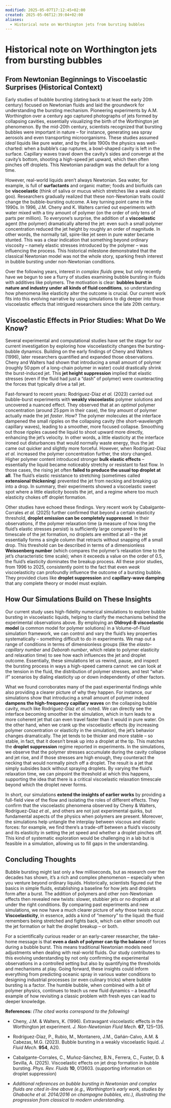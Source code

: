 ```yaml
---
modified: 2025-05-07T17:12:45+02:00
created: 2025-05-06T12:39:04+02:00
aliases:
  - Historical note on Worthington jets from bursting bubbles
---
```

# Historical note on Worthington jets from bursting bubbles

## From Newtonian Beginnings to Viscoelastic Surprises (Historical Context)

Early studies of bubble bursting (dating back to at least the early 20th century) focused on Newtonian fluids and laid the groundwork for understanding the bursting mechanism. Pioneering experiments by A.M. Worthington over a century ago captured photographs of jets formed by collapsing cavities, essentially visualizing the birth of the Worthington jet phenomenon. By the mid-20th century, scientists recognized that bursting bubbles were important in nature – for instance, generating sea spray aerosols and even transporting microorganisms. These studies assumed _ideal_ liquids like pure water, and by the late 1900s the physics was well-charted: when a bubble’s cap ruptures, a bowl-shaped cavity is left in the surface. Capillary waves travel down the cavity’s sides and converge at the cavity’s bottom, shooting a high-speed jet upward, which then often pinches off droplets. This Newtonian paradigm was the default for a long time.

However, real-world liquids aren’t always Newtonian. Sea water, for example, is full of **surfactants** and organic matter; foods and biofluids can be **viscoelastic** (think of saliva or mucus which stretches like a weak elastic goo). Researchers gradually realized that these non-Newtonian traits could change the bubble-bursting outcome. A key turning point came in the 1990s. In 1996, J.M. Cheny and K. Walters carried out experiments with water mixed with a tiny amount of polymer (on the order of only tens of parts per million). To everyone’s surprise, the addition of a **viscoelastic** agent (the polymer) dramatically altered the jet: even such a small polymer concentration reduced the jet height by roughly an order of magnitude. In other words, the normally tall, spire-like jet seen in pure water became stunted. This was a clear indication that something beyond ordinary viscosity – namely elastic stresses introduced by the polymer – was influencing the process. This historical milestone demonstrated that the classical Newtonian model was not the whole story, sparking fresh interest in bubble bursting under non-Newtonian conditions.

Over the following years, interest in _complex fluids_ grew, but only recently have we begun to see a flurry of studies examining bubble bursting in fluids with additives like polymers. The motivation is clear: **bubbles burst in nature and industry under all kinds of fluid conditions**, so understanding how phenomena like elasticity alter the outcome is crucial. Our current work fits into this evolving narrative by using simulations to dig deeper into those viscoelastic effects that intrigued researchers since the late 20th century.

## Viscoelastic Effects in Prior Studies: What Do We Know?

Several experimental and computational studies have set the stage for our current investigation by exploring how viscoelasticity changes the bursting-bubble dynamics. Building on the early findings of Cheny and Walters (1996), later researchers quantified and expanded those observations. Cheny and Walters had shown that introducing a small amount of polymer (roughly 50 ppm of a long-chain polymer in water) could drastically shrink the burst-induced jet. This **jet height suppression** implied that elastic stresses (even if the fluid had just a “dash” of polymer) were counteracting the forces that typically drive a tall jet.

Fast-forward to recent years: Rodríguez-Díaz _et al._ (2023) carried out bubble-burst experiments with **weakly viscoelastic** polymer solutions and uncovered a nuanced effect. They observed that at an _optimal_ polymer concentration (around 25 ppm in their case), the tiny amount of polymer actually made the jet _faster_. How? The polymer molecules at the interface dampened the small ripples on the collapsing cavity (the short-wavelength capillary waves), leading to a smoother, more focused collapse. Smoothing out those ripples caused the liquid to shoot upward more directly, enhancing the jet’s velocity. In other words, a little elasticity at the interface ironed out disturbances that would normally waste energy, thus the jet came out quicker and slightly more forceful. However, when Rodríguez-Díaz _et al._ increased the polymer concentration further, the story changed. Higher polymer content introduced stronger **bulk elastic effects** – essentially the liquid became noticeably stretchy or resistant to fast flow. In those cases, the rising jet often **failed to produce the usual top droplet at all**. The fluid’s elastic resistance to stretching (sometimes called **extensional thickening**) prevented the jet from necking and breaking up into a drop. In summary, their experiments showed a viscoelastic sweet spot where a little elasticity boosts the jet, and a regime where too much elasticity chokes off droplet formation.

Other studies have echoed these findings. Very recent work by Cabalgante-Corrales _et al._ (2025) further confirmed that beyond a certain elasticity threshold, **droplet emission can be completely suppressed**. In their observations, if the polymer relaxation time (a measure of how long the fluid’s elastic stresses persist) is sufficiently large compared to the timescale of the jet formation, no droplets are emitted at all – the jet essentially forms a single column that retracts without snapping off a small drop. This threshold can be described in terms of a dimensionless **Weissenberg number** (which compares the polymer’s relaxation time to the jet’s characteristic time scale); when it exceeds a value on the order of 0.5, the fluid’s elasticity dominates the breakup process. All these prior studies, from 1996 to 2025, consistently point to the fact that even _weak_ viscoelasticity can profoundly influence the outcome of a bursting bubble. They provided clues like **droplet suppression** and **capillary-wave damping** that any complete theory or model must explain.

## How Our Simulations Build on These Insights

Our current study uses high-fidelity numerical simulations to explore bubble bursting in viscoelastic liquids, helping to clarify the mechanisms behind the experimental observations above. By employing an **Oldroyd-B viscoelastic model** (a common model for polymer solutions) in a Volume-of-Fluid simulation framework, we can control and vary the fluid’s key properties systematically – something difficult to do in experiments. We map out a range of conditions in terms of dimensionless groups (like the _elasto-capillary number_ and _Deborah number_, which relate to polymer elasticity and relaxation time) to see how each influences the jet and droplet outcome. Essentially, these simulations let us rewind, pause, and inspect the bursting process in ways a high-speed camera cannot: we can look at the tension in the fluid, the distribution of polymer stresses, and test “what-if” scenarios by dialing elasticity up or down independently of other factors.

What we found corroborates many of the past experimental findings while also providing a clearer picture of why they happen. For instance, our simulations show that introducing a small amount of polymer indeed **dampens the high-frequency capillary waves** on the collapsing bubble cavity, much like Rodríguez-Díaz _et al._ noted. We can directly see the interface becoming smoother in the simulation, which in turn leads to a more coherent jet that can even travel faster than it would in pure water. On the other hand, when we crank up the viscoelastic effects (by increasing polymer concentration or elasticity in the simulation), the jet’s behavior changes dramatically. The jet tends to be thicker and more stable – so stable, in fact, that it doesn’t break up into a droplet at the tip. This matches the **droplet suppression** regime reported in experiments. In the simulations, we observe that the polymer stresses accumulate during the cavity collapse and jet rise, and if those stresses are high enough, they counteract the necking that would normally pinch off a droplet. The result is a jet that simply subsides back without spraying droplets. By varying the fluid’s relaxation time, we can pinpoint the threshold at which this happens, supporting the idea that there is a critical viscoelastic relaxation timescale beyond which the droplet never forms.

In short, our simulations **extend the insights of earlier works** by providing a full-field view of the flow and isolating the roles of different effects. They confirm that the viscoelastic phenomena observed by Cheny & Walters, Rodríguez-Díaz _et al._, and others are not just experimental quirks, but fundamental aspects of the physics when polymers are present. Moreover, the simulations help untangle the interplay between viscous and elastic forces: for example, we find there’s a trade-off between a fluid’s viscosity and its elasticity in setting the jet speed and whether a droplet pinches off. This kind of systematic exploration would be challenging in a lab but is feasible in a simulation, allowing us to fill gaps in the understanding.

## Concluding Thoughts

Bubble bursting might last only a few milliseconds, but as research over the decades has shown, it’s a rich and complex phenomenon – especially when you venture beyond ordinary liquids. Historically, scientists figured out the basics in simple fluids, establishing a baseline for how jets and droplets form after a burst. The addition of polymers and other non-Newtonian effects then revealed new twists: slower, stubbier jets or no droplets at all under the right conditions. By comparing past experiments and new simulations, we now have a much clearer picture of _why_ those twists occur. **Viscoelasticity**, in essence, adds a kind of “memory” to the liquid: the fluid remembers being stretched and fights back, which can either smooth out the jet formation or halt the droplet breakup – or both.

For a scientifically curious reader or an early-career researcher, the take-home message is that **even a dash of polymer can tip the balance** of forces during a bubble burst. This means traditional Newtonian models need adjustments when dealing with real-world fluids. Our study contributes to this evolving understanding by not only confirming the experimental observations in a controlled setting but also by quantifying the thresholds and mechanisms at play. Going forward, these insights could inform everything from predicting oceanic spray in various water conditions to designing industrial processes (or even culinary tricks) where bubble bursting is a factor. The humble bubble, when combined with a bit of polymer physics, continues to teach us new fluid dynamics – a beautiful example of how revisiting a classic problem with fresh eyes can lead to deeper knowledge.

**References:** _(The cited works correspond to the following)_

- Cheny, J.M. & Walters, K. (1996). Extravagant viscoelastic effects in the Worthington jet experiment. _J. Non-Newtonian Fluid Mech._ **67**, 125–135.
    
- Rodríguez-Díaz, P., Rubio, M., Montanero, J.M., Gañán-Calvo, A.M. & Cabezas, M.G. (2023). Bubble bursting in a weakly viscoelastic liquid. _J. Fluid Mech._ **954**, A20.
    
- Cabalgante-Corrales, C., Muñoz-Sánchez, B.N., Ferrera, C., Fuster, D. & Sevilla, A. (2025). Viscoelastic effects on jet drop formation in bubble bursting. _Phys. Rev. Fluids_ **10**, 013603. (supporting information on droplet suppression)
    
- _Additional references on bubble bursting in Newtonian and complex fluids are cited in-line above (e.g., Worthington’s early work, studies by Ghabache et al. 2014/2016 on champagne bubbles, etc.), illustrating the progression from classical to modern understanding._

